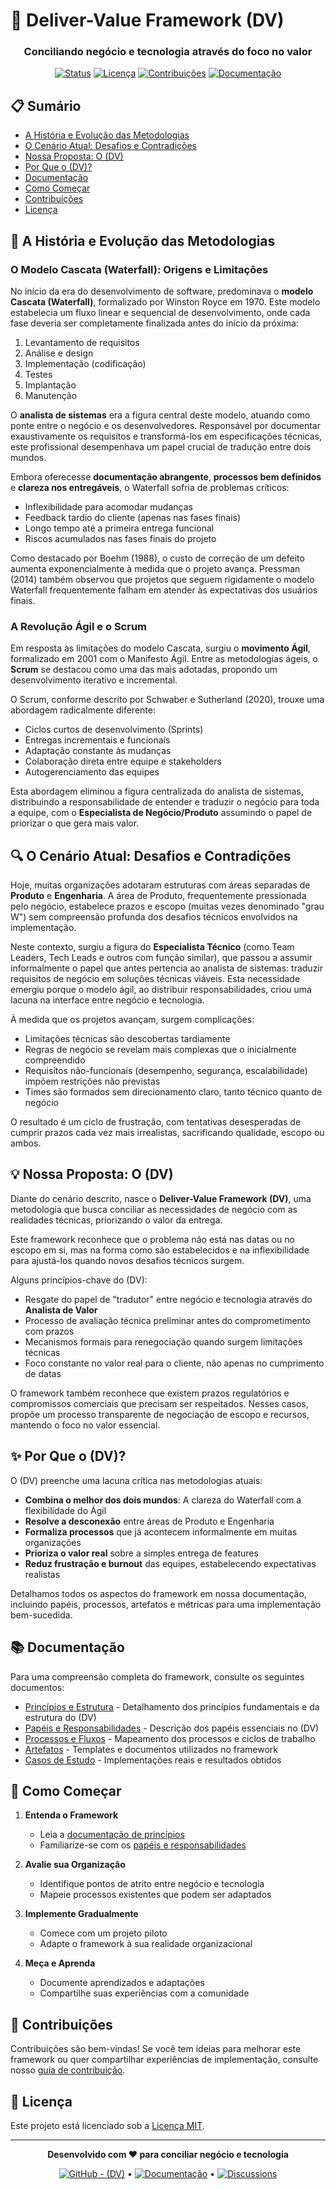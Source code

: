# 🔄 Deliver-Value Framework (DV)

<div align="center">
  
  ### Conciliando negócio e tecnologia através do foco no valor

  [![Status](https://img.shields.io/badge/Status-Em%20Desenvolvimento-yellow)](https://github.com/seu-usuario/(DV))
  [![Licença](https://img.shields.io/badge/Licença-MIT-blue)](LICENSE)
  [![Contribuições](https://img.shields.io/badge/Contribuições-Bem--vindas-brightgreen)](CONTRIBUTING.md)
  [![Documentação](https://img.shields.io/badge/Docs-Em%20Construção-orange)](docs/)
  
</div>

## 📋 Sumário

- [A História e Evolução das Metodologias](#-a-história-e-evolução-das-metodologias)
- [O Cenário Atual: Desafios e Contradições](#-o-cenário-atual-desafios-e-contradições)
- [Nossa Proposta: O (DV)](#-nossa-proposta-o-(DV))
- [Por Que o (DV)?](#-por-que-o-(DV))
- [Documentação](#-documentação)
- [Como Começar](#-como-começar)
- [Contribuições](#-contribuições)
- [Licença](#-licença)

## 📜 A História e Evolução das Metodologias

### O Modelo Cascata (Waterfall): Origens e Limitações

No início da era do desenvolvimento de software, predominava o **modelo Cascata (Waterfall)**, formalizado por Winston Royce em 1970. Este modelo estabelecia um fluxo linear e sequencial de desenvolvimento, onde cada fase deveria ser completamente finalizada antes do início da próxima:

1. Levantamento de requisitos
2. Análise e design
3. Implementação (codificação)
4. Testes
5. Implantação
6. Manutenção

O **analista de sistemas** era a figura central deste modelo, atuando como ponte entre o negócio e os desenvolvedores. Responsável por documentar exaustivamente os requisitos e transformá-los em especificações técnicas, este profissional desempenhava um papel crucial de tradução entre dois mundos.

Embora oferecesse **documentação abrangente**, **processos bem definidos** e **clareza nos entregáveis**, o Waterfall sofria de problemas críticos:

- Inflexibilidade para acomodar mudanças
- Feedback tardio do cliente (apenas nas fases finais)
- Longo tempo até a primeira entrega funcional
- Riscos acumulados nas fases finais do projeto

Como destacado por Boehm (1988), o custo de correção de um defeito aumenta exponencialmente à medida que o projeto avança. Pressman (2014) também observou que projetos que seguem rigidamente o modelo Waterfall frequentemente falham em atender às expectativas dos usuários finais.

### A Revolução Ágil e o Scrum

Em resposta às limitações do modelo Cascata, surgiu o **movimento Ágil**, formalizado em 2001 com o Manifesto Ágil. Entre as metodologias ágeis, o **Scrum** se destacou como uma das mais adotadas, propondo um desenvolvimento iterativo e incremental.

O Scrum, conforme descrito por Schwaber e Sutherland (2020), trouxe uma abordagem radicalmente diferente:

- Ciclos curtos de desenvolvimento (Sprints)
- Entregas incrementais e funcionais
- Adaptação constante às mudanças
- Colaboração direta entre equipe e stakeholders
- Autogerenciamento das equipes

Esta abordagem eliminou a figura centralizada do analista de sistemas, distribuindo a responsabilidade de entender e traduzir o negócio para toda a equipe, com o **Especialista de Negócio/Produto** assumindo o papel de priorizar o que gera mais valor.

## 🔍 O Cenário Atual: Desafios e Contradições

Hoje, muitas organizações adotaram estruturas com áreas separadas de **Produto** e **Engenharia**. A área de Produto, frequentemente pressionada pelo negócio, estabelece prazos e escopo (muitas vezes denominado "grau W") sem compreensão profunda dos desafios técnicos envolvidos na implementação.

Neste contexto, surgiu a figura do **Especialista Técnico** (como Team Leaders, Tech Leads e outros com função similar), que passou a assumir informalmente o papel que antes pertencia ao analista de sistemas: traduzir requisitos de negócio em soluções técnicas viáveis. Esta necessidade emergiu porque o modelo ágil, ao distribuir responsabilidades, criou uma lacuna na interface entre negócio e tecnologia.

À medida que os projetos avançam, surgem complicações:

- Limitações técnicas são descobertas tardiamente
- Regras de negócio se revelam mais complexas que o inicialmente compreendido
- Requisitos não-funcionais (desempenho, segurança, escalabilidade) impõem restrições não previstas
- Times são formados sem direcionamento claro, tanto técnico quanto de negócio

O resultado é um ciclo de frustração, com tentativas desesperadas de cumprir prazos cada vez mais irrealistas, sacrificando qualidade, escopo ou ambos.

## 💡 Nossa Proposta: O (DV)

Diante do cenário descrito, nasce o **Deliver-Value Framework (DV)**, uma metodologia que busca conciliar as necessidades de negócio com as realidades técnicas, priorizando o valor da entrega.

Este framework reconhece que o problema não está nas datas ou no escopo em si, mas na forma como são estabelecidos e na inflexibilidade para ajustá-los quando novos desafios técnicos surgem.

Alguns princípios-chave do (DV):

- Resgate do papel de "tradutor" entre negócio e tecnologia através do **Analista de Valor**
- Processo de avaliação técnica preliminar antes do comprometimento com prazos
- Mecanismos formais para renegociação quando surgem limitações técnicas
- Foco constante no valor real para o cliente, não apenas no cumprimento de datas

O framework também reconhece que existem prazos regulatórios e compromissos comerciais que precisam ser respeitados. Nesses casos, propõe um processo transparente de negociação de escopo e recursos, mantendo o foco no valor essencial.

## ✨ Por Que o (DV)?

O (DV) preenche uma lacuna crítica nas metodologias atuais:

- **Combina o melhor dos dois mundos**: A clareza do Waterfall com a flexibilidade do Ágil
- **Resolve a desconexão** entre áreas de Produto e Engenharia
- **Formaliza processos** que já acontecem informalmente em muitas organizações
- **Prioriza o valor real** sobre a simples entrega de features
- **Reduz frustração e burnout** das equipes, estabelecendo expectativas realistas

Detalhamos todos os aspectos do framework em nossa documentação, incluindo papéis, processos, artefatos e métricas para uma implementação bem-sucedida.

## 📚 Documentação

Para uma compreensão completa do framework, consulte os seguintes documentos:

- [Princípios e Estrutura](/docs/pt/principles.md) - Detalhamento dos princípios fundamentais e da estrutura do (DV)
- [Papéis e Responsabilidades](/docs/pt/ROLES.md) - Descrição dos papéis essenciais no (DV)
- [Processos e Fluxos](/docs/pt/practices.md) - Mapeamento dos processos e ciclos de trabalho
- [Artefatos](/docs/ARTIFACTS.md) - Templates e documentos utilizados no framework
- [Casos de Estudo](/examples/case-studies/) - Implementações reais e resultados obtidos

## 🚦 Como Começar

1. **Entenda o Framework**
   - Leia a [documentação de princípios](/deliver-value-methodology/pt/principles.md)
   - Familiarize-se com os [papéis e responsabilidades](/deliver-value-methodology/docs/ROLES.md)

2. **Avalie sua Organização**
   - Identifique pontos de atrito entre negócio e tecnologia
   - Mapeie processos existentes que podem ser adaptados

3. **Implemente Gradualmente**
   - Comece com um projeto piloto
   - Adapte o framework à sua realidade organizacional

4. **Meça e Aprenda**
   - Documente aprendizados e adaptações
   - Compartilhe suas experiências com a comunidade

## 👐 Contribuições

Contribuições são bem-vindas! Se você tem ideias para melhorar este framework ou quer compartilhar experiências de implementação, consulte nosso [guia de contribuição](CONTRIBUTING.md).

## 📄 Licença

Este projeto está licenciado sob a [Licença MIT](LICENSE).

---

<div align="center">
  
  **Desenvolvido com ❤️ para conciliar negócio e tecnologia**
  
  <a href="https://github.com/seu-usuario/(DV)"><img src="https://img.shields.io/badge/GitHub-(DV)-2ea44f" alt="GitHub - (DV)"></a> • 
  <a href="https://github.com/seu-usuario/(DV)/wiki"><img src="https://img.shields.io/badge/Wiki-Documentação-blue" alt="Documentação"></a> • 
  <a href="https://github.com/seu-usuario/(DV)/discussions"><img src="https://img.shields.io/badge/Discussions-Participe-orange" alt="Discussions"></a>
  
</div>

